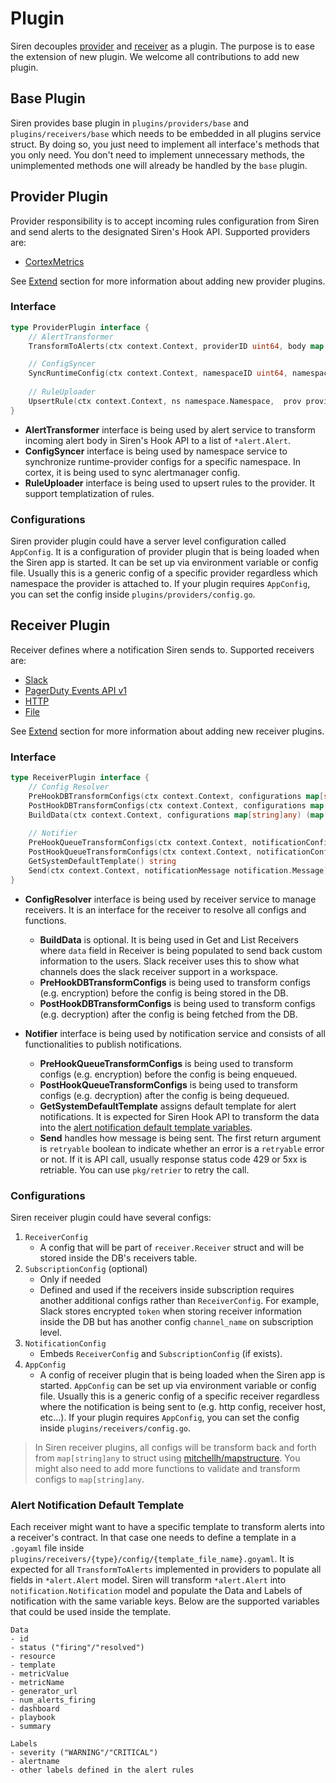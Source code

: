 # Plugin

Siren decouples [provider](#provider-plugin) and [receiver](#receiver-plugin) as a plugin. The purpose is to ease the extension of new plugin. We welcome all contributions to add new plugin. 

## Base Plugin

Siren provides base plugin in  `plugins/providers/base` and `plugins/receivers/base` which needs to be embedded in all plugins service struct. By doing so, you just need to implement all interface's methods that you only need. You don't need to implement unnecessary methods, the unimplemented methods one will already be handled by the `base` plugin. 


## Provider Plugin

Provider responsibility is to accept incoming rules configuration from Siren and send alerts to the designated Siren's Hook API. Supported providers are:

- [CortexMetrics](../providers/cortexmetrics.md)

See [Extend](../extend/adding_new_provider.md) section for more information about adding new provider plugins.
### Interface

```go
type ProviderPlugin interface {
	// AlertTransformer
	TransformToAlerts(ctx context.Context, providerID uint64, body map[string]any) ([]*alert.Alert, int, error) 

	// ConfigSyncer
	SyncRuntimeConfig(ctx context.Context, namespaceID uint64, namespaceURN string, prov provider.Provider) error
	
	// RuleUploader
	UpsertRule(ctx context.Context, ns namespace.Namespace,  prov provider.Provider, rl *rule.Rule, templateToUpdate *template.Template) error
}
```
- **AlertTransformer** interface is being used by alert service to transform incoming alert body in Siren's Hook API to a list of `*alert.Alert`.
- **ConfigSyncer** interface is being used by namespace service to synchronize runtime-provider configs for a specific namespace. In cortex, it is being used to sync alertmanager config.
- **RuleUploader** interface is being used to upsert rules to the provider. It support templatization of rules.

### Configurations

Siren provider plugin could have a server level configuration called `AppConfig`. It is a configuration of provider plugin that is being loaded when the Siren app is started. It can be set up via environment variable or config file. Usually this is a generic config of a specific provider regardless which namespace the provider is attached to. If your plugin requires `AppConfig`, you can set the config inside `plugins/providers/config.go`.


## Receiver Plugin

Receiver defines where a notification Siren sends to. Supported receivers are:

- [Slack](../receivers/slack.md)
- [PagerDuty Events API v1](../receivers/pagerduty.md)
- [HTTP](../receivers/http.md)
- [File](../receivers/file.md)

See [Extend](../extend/adding_new_receiver.md) section for more information about adding new receiver plugins.

### Interface

```go
type ReceiverPlugin interface {
	// Config Resolver
	PreHookDBTransformConfigs(ctx context.Context, configurations map[string]any) (map[string]any, error)
	PostHookDBTransformConfigs(ctx context.Context, configurations map[string]any) (map[string]any, error)
	BuildData(ctx context.Context, configurations map[string]any) (map[string]any, error)
	
	// Notifier
	PreHookQueueTransformConfigs(ctx context.Context, notificationConfigMap map[string]any) (map[string]any, error)
	PostHookQueueTransformConfigs(ctx context.Context, notificationConfigMap map[string]any) (map[string]any, error)
	GetSystemDefaultTemplate() string
	Send(ctx context.Context, notificationMessage notification.Message) (bool, error)
}
```

- **ConfigResolver** interface is being used by receiver service to manage receivers. It is an interface for the receiver to resolve all configs and functions.
	- **BuildData** is optional. It is being used in Get and List Receivers where `data` field in Receiver is being populated to send back custom information to the users. Slack receiver uses this to show what channels does the slack receiver support in a workspace.
	- **PreHookDBTransformConfigs** is being used to transform configs (e.g. encryption) before the config is being stored in the DB.
	- **PostHookDBTransformConfigs** is being used to transform configs (e.g. decryption) after the config is being fetched from the DB.

- **Notifier** interface is being used by notification service and consists of all functionalities to publish notifications.
	- **PreHookQueueTransformConfigs** is being used to transform configs (e.g. encryption) before the config is being enqueued.
	- **PostHookQueueTransformConfigs** is being used to transform configs (e.g. decryption) after the config is being dequeued.
	- **GetSystemDefaultTemplate** assigns default template for alert notifications. It is expected for Siren Hook API to transform the data into the [alert notification default template variables](#alert-notification-default-template).
	- **Send** handles how message is being sent. The first return argument is `retryable` boolean to indicate whether an error is a `retryable` error or not. If it is API call, usually response status code 429 or 5xx is retriable. You can use `pkg/retrier` to retry the call.

### Configurations

Siren receiver plugin could have several configs: 
1. `ReceiverConfig`
	- A config that will be part of `receiver.Receiver` struct and will be stored inside the DB's receivers table.
2. `SubscriptionConfig` (optional)
	- Only if needed
	- Defined and used if the receivers inside subscription requires another additional configs rather than `ReceiverConfig`. For example, Slack stores encrypted `token` when storing receiver information inside the DB but has another config `channel_name` on subscription level.
3. `NotificationConfig`
	- Embeds `ReceiverConfig` and `SubscriptionConfig` (if exists).
4. `AppConfig`
	- A config of receiver plugin that is being loaded when the Siren app is started. `AppConfig` can be set up via environment variable or config file. Usually this is a generic config of a specific receiver regardless where the notification is being sent to (e.g. http config, receiver host, etc...). If your plugin requires `AppConfig`, you can set the config inside `plugins/receivers/config.go`.

> In Siren receiver plugins, all configs will be transform back and forth from `map[string]any` to struct using [mitchellh/mapstructure](https://github.com/mitchellh/mapstructure). You might also need to add more functions to validate and transform configs to `map[string]any`.

### Alert Notification Default Template

Each receiver might want to have a specific template to transform alerts into a receiver's contract. In that case one needs to define a template in a `.goyaml` file inside `plugins/receivers/{type}/config/{template_file_name}.goyaml`. It is expected for all `TransformToAlerts` implemented in providers to populate all fields in `*alert.Alert` model. Siren will transform `*alert.Alert` into `notification.Notification` model and populate the Data and Labels of notification with the same variable keys. Below are the supported variables that could be used inside the template.

```
Data
- id
- status ("firing"/"resolved")
- resource
- template
- metricValue
- metricName
- generator_url
- num_alerts_firing
- dashboard
- playbook
- summary

Labels
- severity ("WARNING"/"CRITICAL")
- alertname
- other labels defined in the alert rules
```
